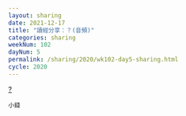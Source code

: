 ```yaml
---
layout: sharing
date: 2021-12-17
title: "讀經分享：？(音頻)"
categories: sharing
weekNum: 102
dayNum: 5
permalink: /sharing/2020/wk102-day5-sharing.html
cycle: 2020
---
```


[?](/media/sharing/2020/wk102/2021-12-17-bin.m4a)

`小錢`
